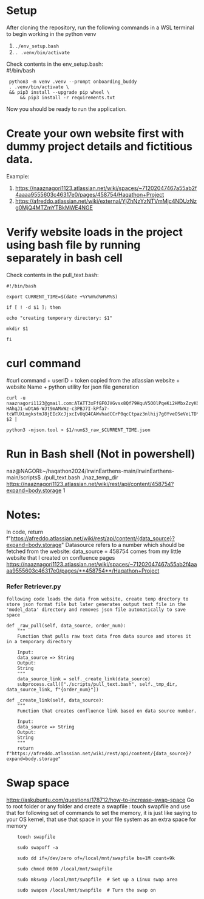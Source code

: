 # Setup
After cloning the repository, run the following commands in a WSL terminal to begin working in the python venv

1. `./env_setup.bash`
2. `. .venv/bin/activate`

Check contents in the env_setup.bash:   
	 #!/bin/bash

	 python3 -m venv .venv --prompt onboarding_buddy
	 . .venv/bin/activate \
   	 && pip3 install --upgrade pip wheel \
    	 && pip3 install -r requirements.txt
    
Now you should be ready to run the application.
# Create your own website first with dummy project details and fictitious data. 
Example: 
1. https://naaznagori1123.atlassian.net/wiki/spaces/~71202047467a55ab2f4aaaa9555603c46317e0/pages/458754/Haqathon+Project
2. https://afreddo.atlassian.net/wiki/external/YjZhNzYzNTVmMjc4NDUzNzg0MjQ4MTZmYTBkMWE4NGE

# Verify website loads in the project using bash file by running separately in bash cell 
Check contents in the pull_text.bash:

	#!/bin/bash

	export CURRENT_TIME=$(date +%Y%m%d%H%M%S)

	if [ ! -d $1 ]; then

	echo "creating temporary directory: $1"
 
	mkdir $1
 
	fi
# curl command
#curl command + userID + token copied from the atlassian website  + website Name + python utility for json file generation

	curl -u naaznagori1123@gmail.com:ATATT3xFfGF0JVGvsx8Qf79HquV5O0lPqeKi2HMbxZzyKG-HAhqJ1-wDtA6-WJt9mAMxWz-c3PBJ7I-kPfa7-tcWTUXLmgkstmJ8jEIcXcJjxcIvUqQ4CAWvhadCCrP0qcCtpaz3nlhij7g0YveOSeVeLTDYwV3XF9HPpn9HV8ALK6t3mtln17I=EA600C61 $2 |

	python3 -mjson.tool > $1/num$3_raw_$CURRENT_TIME.json

# Run in Bash shell (Not in powershell)
naz@NAGORI:~/haqathon2024/IrwinEarthens-main/IrwinEarthens-main/scripts$ ./pull_text.bash ./naz_temp_dir https://naaznagori1123.atlassian.net/wiki/rest/api/content/458754?expand=body.storage 1

# Notes:
In code, return f"https://afreddo.atlassian.net/wiki/rest/api/content/{data_source}?expand=body.storage"
Datasource refers to a number which should be fetched from the website:
data_source = 458754 comes from my little website that I created on confluence pages
https://naaznagori1123.atlassian.net/wiki/spaces/~71202047467a55ab2f4aaaa9555603c46317e0/pages/**458754**/Haqathon+Project

### Refer Retriever.py 
    following code loads the data from website, create temp drectory to store json format file but later generates output text file in the 'model_data' directory and removes json file automatically to save space
    
    def _raw_pull(self, data_source, order_num):
        """
        Function that pulls raw text data from data source and stores it in a temporary directory

        Input:
        data_source => String
        Output:
        String
        """
        data_source_link = self._create_link(data_source)
        subprocess.call(["./scripts/pull_text.bash", self._tmp_dir, data_source_link, f"{order_num}"])

    def _create_link(self, data_source):
        """
        Function that creates confluence link based on data source number.

        Input:
        data_source => String
        Output:
        String
        """
        return f"https://afreddo.atlassian.net/wiki/rest/api/content/{data_source}?expand=body.storage"

 # Swap space
 https://askubuntu.com/questions/178712/how-to-increase-swap-space
 Go to root folder or any folder and create a swapfile : touch swapfile and use that for following set of commands
 to set the memory, it is just like saying to your OS kernel, that use that space in your file system as an extra space for memory
 
 		touch swapfile
   
		sudo swapoff -a
  
		sudo dd if=/dev/zero of=/local/mnt/swapfile bs=1M count=9k
  
		sudo chmod 0600 /local/mnt/swapfile
  
		sudo mkswap /local/mnt/swapfile  # Set up a Linux swap area
 
		sudo swapon /local/mnt/swapfile  # Turn the swap on
